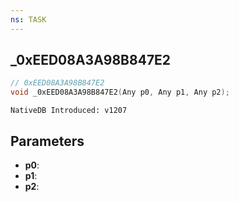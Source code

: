```yaml
---
ns: TASK
---
```

## _0xEED08A3A98B847E2

```c
// 0xEED08A3A98B847E2
void _0xEED08A3A98B847E2(Any p0, Any p1, Any p2);
```

```
NativeDB Introduced: v1207
```

## Parameters
* **p0**:
* **p1**:
* **p2**:
